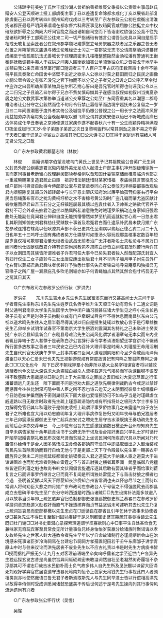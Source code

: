 <!-- { "loadSidebar": true } -->
　　公讳璐字符美姓丁氏世丰城沙湖人曾祖伯善祖维辰父秉操以公贵赠主事母赵氏赠安人公登天顺进士授工部虞衡主事丁丑以差遣复命除都水成化丁亥以展省赴部复除虞衡己丑以两考转四川叙州知府戊戌以三考转至广东左参政云公初在虞衡出清淮扬诸郡匠最号严明风采凛凛在都水督六科廊匠事见权珰同官咸屈膝公独挺立众中权珰怒欲折辱之公向阙大呼同官挽之而出诘朝自司空而下皆诣谢过欲强公公竟不往先是诸珰时时于工部索匠公往来二司一切严指诸珰有憾言公谓吾当先具以闻自是摇手相戒无敢复至索匠者公在叙州郡学颓圯建馔堂立号房祭器之缺者足之乐器之昔无者创置之月朔望谒文庙退与诸生论难经史士习之一变郡故无志书公请周祭酒洪谟纂修成编至于恤孤赈饥法尤善城长宁综理周密未几楼橹整整隐然金汤松潘有警通判王衡奉廵抚檄调镖手夷人于戎拱之间夷人围衡欲加害公单骑驰往众见之皆投戈于地举手加额曰我公来吾辈当尽室行即□随调者三千人百户王甲占庆符田数百亩十余年不输税平民具奏聚亡命田舍中坚壁不出近之欲杀人公徐以讨获之籍田而归之民民之画像立祠公亟令毁之有张乙没兄之官下物而不以分兄之子者兄之□诉之□公呼乙至令狱中盗诈之曰吾所劫某家某物具在尔所乙拊心誓曰是吾兄官时所得也何诬我公令以三之二归兄之子且谕乙曰尔得于兄亦不赀矣慎母雠其子遂感泣叔侄如初叙州当夷夏杂居之地公文教武事次第修举当道诸公交章荐之公始至广东同官重其名以潮惠二郡号难治者让公分守之公毅然而往不旬月令行禁止嚣俗革而边境宁廵抚未公复留之一岁且曰二年间置潮惠于度外者实倚公及城饶平仍檄公督视之公一用长宁之法而冲风冒雨益加劳瘁舆皂每劝公当晚起早眠以避飞瘴公谓其欲就安便以绐巳不听城成而瘴巳沾体矣成化辛丑奉表之京师便道过家疾作遂不起春秋六十有一公生而颖异精神满腹□夜坐或起行□□外命子弟随子弟苦之次日复黎明盥栉以常其刚劲之操不易之守得于天者□至于识见之卓宦业之高推其所□□公未诗书之□其得于家庭远有端绪人可无贤父兄之□哉 

　　○广东左参政黄君颙墓志铭（林俊） 

　　林俊 
　　易庵讳颙字伯望龙坡乌门黄氏上世见予记其祖教谕公咅英广元生祠父封员外郎公纲墓志君沉毅内植外美无足动人起进士户部主事机神开朗疑难徐折一言而定同事目老断留心政理翻阅部牍参格例以备知国计委输京储而榷舟临清也部之一重戚畹赐第复造君疏止曰臣　祖宗惜法朝廷惜财某家惜福　孝庙纳其言罢役周公经户部尚书择贤自助得今侍郎邵公宝与君掌章奏同心在公奏驳无择柄要部事改观后君内艰服除复其部员外郎转郎中与长异意出肇庆知府治以廉平恤孤茕抑豪右行平籴民当怨绳蕉布官市之扰沟黄桐圩桥之水不害稼号黄公沟时广盗几徧而肇尤盗区献计者欲屠而尽君曰吾玉石分之无枉镇廵屡最其绩以旌袁仕者入卫帅某之赂欲代官养子君持不可会外艰去摭君治盗坐以酷属所私谕意赂免时贼瑾罗织祸动连身家知旧强君曲处无能副仕竟闻君业伸辩自度无能携懵懵然如梦至杭而返就狱甘心焉一日忽出君复其职则知御史刘君祥劾仕受赇数十事首及君冤君白而仕逮系补武昌未数月擢广东左参政连推右辖竟以仕吠滕其声部不获巳更其任至潮病以弗起正德乙亥二月二十九日也年五十三呜呼士固有弗终者矣方仕媒孽时如堕汤火容玩视耶盖棺事定数百年短屋岁食仅裕可欺耶君治肇无继者治武昌无前者治广无并者斯名士夫私论与不属万口而同者也仕固足信哉君介特有识崇尚风教包孝肃陈白沙皆立祠陈君茂烈苦行两许其子以女割田周其族皆所谓难者子许君可任大事今巳矣失君者独人然哉配郑氏封宜人有妇行仅生二女子应轸与三女出唐应庚出张后君十月不举丙子臈月甲子祔先员外广化右臂以葬郑君岳君趣味者状甚详予独悉仕事告失君者铭曰呜呼易庵羣和独指吾无容喙子之所广屋一漏厥庇孔多吹毛刮垢亦如子何青蝇加点其然其然合抱寸朽吾无子之冤其日其天 

　　○广东布政司左参政罗公侨行状（罗洪先） 

　　罗洪先 
　　东川先生吉水乡先生也先生居富溪东而行又甚高闻士大夫间于是学者尊先生率称东川先生先生姓罗氏名侨字维升生天顺壬午幼有奇名十二通文词是时父通判君南京太学生先生因学大学中闭户诵习貌甚庄诸大学生见之呼小先生长邑弟子员有文声是时弟子员拘制业咸有门户牵缀试目穷年不得休息而南昌张东白公元祯以道术鸣先生往从之居半载尽得其说以归自是授生徒辄以牧放心言于是行辈益推先生乙卯举乡试明年试春官不第南京大学生祭酒刘震闻其名特礼之己未举进士癸亥授广东新会县知县新会广东剧县号难治先生治尚风化谓学者溺章句无本实而专内业者辄目异端于古人甚悖于是表陈白沙公言辞行事令学者诵法朔望坐学宫讲论不辍诸所行罢多放故事之善者三年民安之己巳内召补大理评事是时阉人刘瑾擅王命用淫刑先生自代刑官无状庚午岁旱上封事其畧曰臣闻人道理则阴阳和今旦夕斋戒而雨泽尚滞臣□以天心仁爱未巳也夫先王视朝游观咸有常度故贤妃有鸡鸣之警召陈卷阿之诗此□□□文化也今　阶下日昃不朝戏狎羣小殆非所以基大业矣宰相谏官者将以辅政通蔽者也今文法大深诛求大急盗贼白昼杀人流移载道元气竭矣而宰执谏臣噤不语安得不致壅蔽大患哉是以□劓之刑上于大夫窜戍之罪加之耆旧如刘大夏忠荩置之行伍潘蕃谪远几无生还　陛下置而不问是岂劝大臣之道欤先朝律例裁酌古今咸足以禁奸而惩罪今往往比附深巧隐中善人臣之所不忍也诗云迨天之未阴雨彻彼桑土绸缪牖户今日防患如护巢然防不密则巢倾天下固大器也爱惜预防可不如鸟乎当是时瑾肆虐立威道路以目无敢言时政者先生疏上瑾意疏语隐约咸有所指将处之极刑大学士李东阳力解得免官归其年秋瑾败于是御史凌相上疏谓评事罗侨烛事几之未露遏气焰于方张君子之所难也宜大用以劝忠直明年复大理评事病作复告归又明年丧母与伯兄独居者三年己卯宸濠反都御史王守仁起兵吉安讨之聘先生居守吉水濠既擒王奏功疏先生名而前后台谏亦交荐辛巳　今上即位有召旨先生感激就道数日檄至升台州府知府先生自辛未病告家居十余年蔬食读书于公府无所干谒及治台摧奸惠良兴学礼士岁时循行阡陌举冠婚丧祭礼教民布衣张尺贤而贫延之上坐访民间何所疾苦尺具以所闻对乃尺置僮仆给侍于是台人因多感悟戍卫食倚各郡饷前守渔其中即溢取啬出之入觐治装咸苦民先生首除羡饷而觐行自给无他与于是吏部上天下守令殿最以先生第一赐袭衣牢醴旌异之癸未二月廵抚延绥都御史姚镆奏云人君之道莫大于纳谏人臣之道莫大于进谏谏固难也而势尤难者则独处雷霆之下与首击豺狼之横者耳臣闻　武皇临御八党擅权皆逆臣刘瑾之魁也故尚书韩文伏阙倡言旋遭斥逐其后敢有婴其锋者乎而给事刘茞复言之巳而评事罗侨继言之巳而竟不复闻是所谓独处雷霆之下与首击豺狼之横者也今遇　圣明首奖擢以风天下顾茞知长沙侨知台州皆常调也夫以怀忠尽节之士而待以常调人将何劝臣大悲之四月擢广东布政司左参政台人乎号留之不得强脱靴去而郡县咸立去思碑甲申先生至广东分守岭西道是时西山诸贼□□先生设擒补法竟多敛避八月以故事当引年即上疏乞骸弃官归总制都御史张嵿廵按御史熊兰奏畧曰左参政罗侨学靡词章志趋道义劾权奸而直气不挫遭摈弃而贞节益坚诚未可遽听其去也先生乃复上疏词旨哀恳而吏部移檄以先生忠贞在□廷循良在郡省且引年乞休于故事未协使者促□甚急先生不得巳复至韶州固以疾辞于是总制都御史盛其期疏其事竟得请云先生既归杜门谢□□对书史着潜心录探索理道谓学须寡欲则心中□事平生自处甚俭食无兼味家无奇玩宾客至具常食无所计量事伯兄终身怡怡岁获嬴分给诸族时聚谒诲以孝友故终先生之世家人鲜大违教令者先生早年以学自命故诸制行必谨规矩新会山在治境感宋死事诸臣岁泠海祠焉在台建忠节祠祠方孝孺置祀田若干壬午东廓邹子讲学青原山中时与往来议论而洪先居丧不废业先生以不应古礼责以书是时先生方病痰书皆□授而据礼严振无少让九月五对客理前语端坐卒矣呜呼儒者之学至近世门户各异先生独远探玄览古昔是尚虽宗旨异同砥砺疏密未敢溢词然自壮至老凝然树奇履坦不杂浮鄙其可不谓志□哉吉水民俗朴而士负气故多伟人自先生所及见张黻以谏留大臣谪死刘观好学弃官贫居袁道守法暴死岭南刘恒令上邑家无帛钱先生行事视此四人者颇相类岂亦地使然哉语曰鲁无君子者斯焉取斯先人与先生同举进士皆以行谊相高洪先以故得幸侍侧时受成训悉闻诸懿恐盛美不传后世何述于是考先生操向列其行事俾风流远遗尚有兴者 

　　○广东左参政张公怀行状（吴惺） 

　　吴惺 
